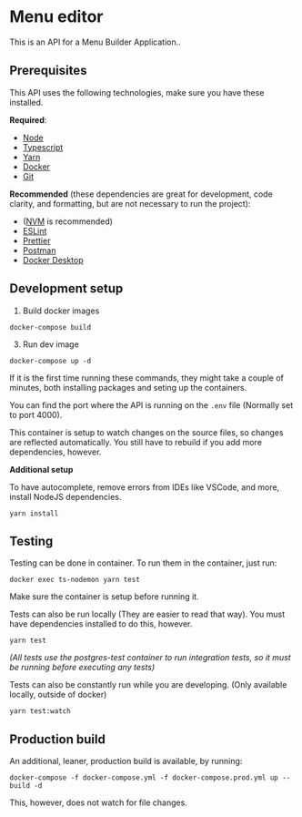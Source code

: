 # Menu editor

This is an API for a Menu Builder Application..

## Prerequisites

This API uses the following technologies, make sure you have these installed.

**Required**:

- [Node](https://nodejs.org/en/download/)
- [Typescript](typescriptlang.org)
- [Yarn](https://classic.yarnpkg.com/lang/en/docs/install/#windows-stable)
- [Docker](https://docs.docker.com/get-docker/)
- [Git](https://git-scm.com/downloads)

**Recommended** (these dependencies are great for development, code clarity, and formatting, but are not necessary to run the project):

- ([NVM](https://github.com/nvm-sh/nvm) is recommended)
- [ESLint](https://eslint.org/)
- [Prettier](https://prettier.io/docs/en/install.html)
- [Postman](https://www.postman.com/downloads/)
- [Docker Desktop](https://www.docker.com/products/docker-desktop/)

## Development setup

1.  Build docker images

```
docker-compose build
```

3. Run dev image

```
docker-compose up -d
```

If it is the first time running these commands, they might take a couple of minutes, both installing packages and seting up the containers.

You can find the port where the API is running on the `.env` file (Normally set to port 4000).

This container is setup to watch changes on the source files, so changes are reflected automatically. You still have to rebuild if you add more dependencies, however.

**Additional setup**

To have autocomplete, remove errors from IDEs like VSCode, and more, install NodeJS dependencies.

```
yarn install
```

## Testing

Testing can be done in container. To run them in the container, just run:

```
docker exec ts-nodemon yarn test
```

Make sure the container is setup before running it.

Tests can also be run locally (They are easier to read that way). You must have dependencies installed to do this, however.

```
yarn test
```

_(All tests use the postgres-test container to run integration tests, so it must be running before executing any tests)_

Tests can also be constantly run while you are developing. (Only available locally, outside of docker)

```
yarn test:watch
```

## Production build

An additional, leaner, production build is available, by running:

```
docker-compose -f docker-compose.yml -f docker-compose.prod.yml up --build -d
```

This, however, does not watch for file changes.